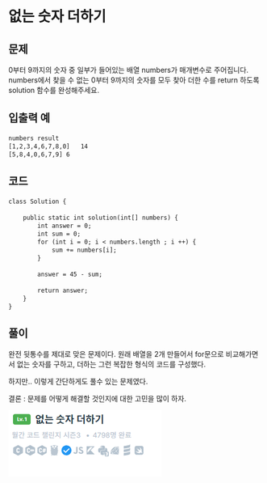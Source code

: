 # 없는 숫자 더하기

## 문제

0부터 9까지의 숫자 중 일부가 들어있는 배열 numbers가 매개변수로 주어집니다. numbers에서 찾을 수 없는 0부터 9까지의 숫자를 모두 찾아 더한 수를 return 하도록 solution 함수를 완성해주세요.

## 입출력 예

    numbers	result
    [1,2,3,4,6,7,8,0]	14
    [5,8,4,0,6,7,9]	6


## 코드

    class Solution {

        public static int solution(int[] numbers) {
            int answer = 0;
            int sum = 0;
            for (int i = 0; i < numbers.length ; i ++) {
                sum += numbers[i];
            }
            
            answer = 45 - sum;
            
            return answer;
        }
    }

## 풀이

완전 뒷통수를 제대로 맞은 문제이다.
원래 배열을 2개 만들어서 for문으로 비교해가면서 없는 숫자를 구하고, 더하는 그런 복잡한 형식의 코드를 구성했다.

하지만.. 이렇게 간단하게도 풀수 있는 문제였다.

결론 : 문제를 어떻게 해결할 것인지에 대한 고민을 많이 하자.

![](/img/sumNum_0.PNG)